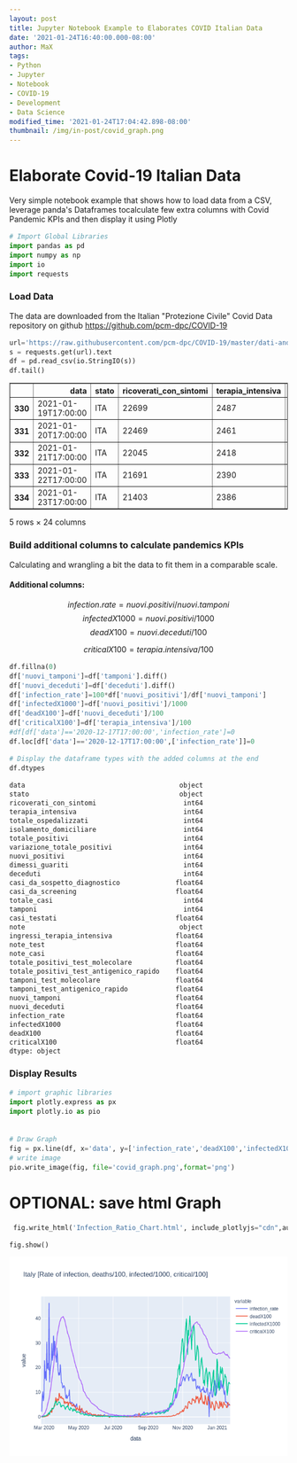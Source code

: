 ```yaml
---
layout: post
title: Jupyter Notebook Example to Elaborates COVID Italian Data
date: '2021-01-24T16:40:00.000-08:00'
author: MaX
tags:
- Python
- Jupyter
- Notebook
- COVID-19
- Development
- Data Science
modified_time: '2021-01-24T17:04:42.898-08:00'
thumbnail: /img/in-post/covid_graph.png
---
```



# Elaborate Covid-19 Italian Data
Very simple notebook example that shows how to load data from a CSV, leverage panda's Dataframes tocalculate few extra columns with Covid Pandemic KPIs and then display it using Plotly 




```python
# Import Global Libraries
import pandas as pd
import numpy as np
import io
import requests


```

### Load Data
The data are downloaded from the Italian "Protezione Civile" Covid Data repository on github https://github.com/pcm-dpc/COVID-19


```python
url='https://raw.githubusercontent.com/pcm-dpc/COVID-19/master/dati-andamento-nazionale/dpc-covid19-ita-andamento-nazionale.csv'
s = requests.get(url).text
df = pd.read_csv(io.StringIO(s))
df.tail()

```




<div>
<style scoped>
    .dataframe tbody tr th:only-of-type {
        vertical-align: middle;
    }

    .dataframe tbody tr th {
        vertical-align: top;
    }

    .dataframe thead th {
        text-align: right;
    }
</style>
<table border="1" class="dataframe">
  <thead>
    <tr style="text-align: right;">
      <th></th>
      <th>data</th>
      <th>stato</th>
      <th>ricoverati_con_sintomi</th>
      <th>terapia_intensiva</th>
      <th>totale_ospedalizzati</th>
      <th>isolamento_domiciliare</th>
      <th>totale_positivi</th>
      <th>variazione_totale_positivi</th>
      <th>nuovi_positivi</th>
      <th>dimessi_guariti</th>
      <th>...</th>
      <th>tamponi</th>
      <th>casi_testati</th>
      <th>note</th>
      <th>ingressi_terapia_intensiva</th>
      <th>note_test</th>
      <th>note_casi</th>
      <th>totale_positivi_test_molecolare</th>
      <th>totale_positivi_test_antigenico_rapido</th>
      <th>tamponi_test_molecolare</th>
      <th>tamponi_test_antigenico_rapido</th>
    </tr>
  </thead>
  <tbody>
    <tr>
      <th>330</th>
      <td>2021-01-19T17:00:00</td>
      <td>ITA</td>
      <td>22699</td>
      <td>2487</td>
      <td>25186</td>
      <td>510338</td>
      <td>535524</td>
      <td>-11535</td>
      <td>10497</td>
      <td>1781917</td>
      <td>...</td>
      <td>29619436</td>
      <td>16009790.0</td>
      <td>NaN</td>
      <td>176.0</td>
      <td>NaN</td>
      <td>NaN</td>
      <td>2397121.0</td>
      <td>3477.0</td>
      <td>29132944.0</td>
      <td>486492.0</td>
    </tr>
    <tr>
      <th>331</th>
      <td>2021-01-20T17:00:00</td>
      <td>ITA</td>
      <td>22469</td>
      <td>2461</td>
      <td>24930</td>
      <td>498623</td>
      <td>523553</td>
      <td>-11971</td>
      <td>13571</td>
      <td>1806932</td>
      <td>...</td>
      <td>29899198</td>
      <td>16102034.0</td>
      <td>NaN</td>
      <td>152.0</td>
      <td>NaN</td>
      <td>NaN</td>
      <td>2409616.0</td>
      <td>4550.0</td>
      <td>29296422.0</td>
      <td>602776.0</td>
    </tr>
    <tr>
      <th>332</th>
      <td>2021-01-21T17:00:00</td>
      <td>ITA</td>
      <td>22045</td>
      <td>2418</td>
      <td>24463</td>
      <td>492105</td>
      <td>516568</td>
      <td>-6985</td>
      <td>14078</td>
      <td>1827451</td>
      <td>...</td>
      <td>30166765</td>
      <td>16197394.0</td>
      <td>NaN</td>
      <td>155.0</td>
      <td>NaN</td>
      <td>NaN</td>
      <td>2422728.0</td>
      <td>5493.0</td>
      <td>29458875.0</td>
      <td>707890.0</td>
    </tr>
    <tr>
      <th>333</th>
      <td>2021-01-22T17:00:00</td>
      <td>ITA</td>
      <td>21691</td>
      <td>2390</td>
      <td>24081</td>
      <td>477972</td>
      <td>502053</td>
      <td>-14515</td>
      <td>13633</td>
      <td>1855127</td>
      <td>...</td>
      <td>30431493</td>
      <td>16279588.0</td>
      <td>NaN</td>
      <td>144.0</td>
      <td>NaN</td>
      <td>NaN</td>
      <td>2435519.0</td>
      <td>6335.0</td>
      <td>29608567.0</td>
      <td>822926.0</td>
    </tr>
    <tr>
      <th>334</th>
      <td>2021-01-23T17:00:00</td>
      <td>ITA</td>
      <td>21403</td>
      <td>2386</td>
      <td>23789</td>
      <td>475045</td>
      <td>498834</td>
      <td>-3219</td>
      <td>13331</td>
      <td>1871189</td>
      <td>...</td>
      <td>30717824</td>
      <td>16367107.0</td>
      <td>NaN</td>
      <td>174.0</td>
      <td>NaN</td>
      <td>NaN</td>
      <td>2447861.0</td>
      <td>7324.0</td>
      <td>29759716.0</td>
      <td>958108.0</td>
    </tr>
  </tbody>
</table>
<p>5 rows × 24 columns</p>
</div>



### Build additional columns to calculate pandemics KPIs
Calculating and wrangling a bit the data to fit them in a comparable scale.
#### Additional columns:

$$
infection.rate = nuovi.positivi/nuovi.tamponi
$$
$$
infectedX1000=nuovi.positivi/1000
$$
$$
deadX100=nuovi.deceduti/100
$$

$$
criticalX100=terapia.intensiva/100
$$


```python
df.fillna(0)
df['nuovi_tamponi']=df['tamponi'].diff()
df['nuovi_deceduti']=df['deceduti'].diff()
df['infection_rate']=100*df['nuovi_positivi']/df['nuovi_tamponi']
df['infectedX1000']=df['nuovi_positivi']/1000
df['deadX100']=df['nuovi_deceduti']/100
df['criticalX100']=df['terapia_intensiva']/100
#df[df['data']=='2020-12-17T17:00:00','infection_rate']=0
df.loc[df['data']=='2020-12-17T17:00:00',['infection_rate']]=0

```


```python
# Display the dataframe types with the added columns at the end
df.dtypes
```




    data                                       object
    stato                                      object
    ricoverati_con_sintomi                      int64
    terapia_intensiva                           int64
    totale_ospedalizzati                        int64
    isolamento_domiciliare                      int64
    totale_positivi                             int64
    variazione_totale_positivi                  int64
    nuovi_positivi                              int64
    dimessi_guariti                             int64
    deceduti                                    int64
    casi_da_sospetto_diagnostico              float64
    casi_da_screening                         float64
    totale_casi                                 int64
    tamponi                                     int64
    casi_testati                              float64
    note                                       object
    ingressi_terapia_intensiva                float64
    note_test                                 float64
    note_casi                                 float64
    totale_positivi_test_molecolare           float64
    totale_positivi_test_antigenico_rapido    float64
    tamponi_test_molecolare                   float64
    tamponi_test_antigenico_rapido            float64
    nuovi_tamponi                             float64
    nuovi_deceduti                            float64
    infection_rate                            float64
    infectedX1000                             float64
    deadX100                                  float64
    criticalX100                              float64
    dtype: object



### Display Results


```python
# import graphic libraries
import plotly.express as px
import plotly.io as pio


# Draw Graph
fig = px.line(df, x='data', y=['infection_rate','deadX100','infectedX1000', 'criticalX100'], title='Italy [Rate of infection, deaths/100, infected/1000, critical/100] ')
# write image
pio.write_image(fig, file='covid_graph.png',format='png')

```

# OPTIONAL: save html Graph
```python
 fig.write_html('Infection_Ratio_Chart.html', include_plotlyjs="cdn",auto_open=False)
 ```


```python
fig.show()
```

![COVID Situation Graph](/img/in-post/covid_graph.png)



